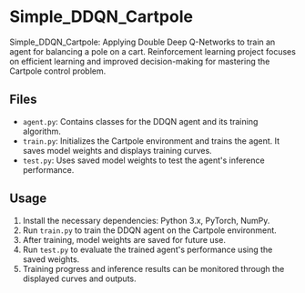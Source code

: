 # Simple_DDQN_Cartpole
Simple_DDQN_Cartpole: Applying Double Deep Q-Networks to train an agent for balancing a pole on a cart. Reinforcement learning project focuses on efficient learning and improved decision-making for mastering the Cartpole control problem.

## Files

- `agent.py`: Contains classes for the DDQN agent and its training algorithm.
- `train.py`: Initializes the Cartpole environment and trains the agent. It saves model weights and displays training curves.
- `test.py`: Uses saved model weights to test the agent's inference performance.

## Usage

1. Install the necessary dependencies: Python 3.x, PyTorch, NumPy.
2. Run `train.py` to train the DDQN agent on the Cartpole environment.
3. After training, model weights are saved for future use.
4. Run `test.py` to evaluate the trained agent's performance using the saved weights.
5. Training progress and inference results can be monitored through the displayed curves and outputs.

